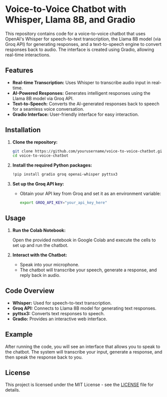 # Voice-to-Voice Chatbot with Whisper, Llama 8B, and Gradio

This repository contains code for a voice-to-voice chatbot that uses OpenAI's Whisper for speech-to-text transcription, the Llama 8B model (via Groq API) for generating responses, and a text-to-speech engine to convert responses back to audio. The interface is created using Gradio, allowing real-time interactions.

## Features
- **Real-time Transcription:** Uses Whisper to transcribe audio input in real-time.
- **AI-Powered Responses:** Generates intelligent responses using the Llama 8B model via Groq API.
- **Text-to-Speech:** Converts the AI-generated responses back to speech for a seamless voice conversation.
- **Gradio Interface:** User-friendly interface for easy interaction.

## Installation

1. **Clone the repository:**

   ```bash
   git clone https://github.com/yourusername/voice-to-voice-chatbot.git
   cd voice-to-voice-chatbot
   ```

2. **Install the required Python packages:**

   ```bash
   !pip install gradio groq openai-whisper pyttsx3
   ```

3. **Set up the Groq API key:**
   
   - Obtain your API key from Groq and set it as an environment variable:

     ```bash
     export GROQ_API_KEY="your_api_key_here"
     ```

## Usage

1. **Run the Colab Notebook:**

   Open the provided notebook in Google Colab and execute the cells to set up and run the chatbot.

2. **Interact with the Chatbot:**

   - Speak into your microphone.
   - The chatbot will transcribe your speech, generate a response, and reply back in audio.

## Code Overview

- **Whisper:** Used for speech-to-text transcription.
- **Groq API:** Connects to Llama 8B model for generating text responses.
- **pyttsx3:** Converts text responses to speech.
- **Gradio:** Provides an interactive web interface.

## Example

After running the code, you will see an interface that allows you to speak to the chatbot. The system will transcribe your input, generate a response, and then speak the response back to you.

## License

This project is licensed under the MIT License - see the [LICENSE](LICENSE) file for details.
